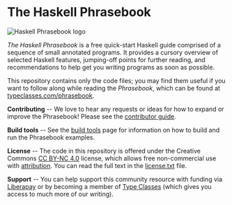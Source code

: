 # The Haskell Phrasebook

![Haskell Phrasebook logo](logo.png)

*The Haskell Phrasebook* is a free quick-start Haskell guide comprised of a sequence of small annotated programs. It provides a cursory overview of selected Haskell features, jumping-off points for further reading, and recommendations to help get you writing programs as soon as possible.

This repository contains only the code files; you may find them useful if you want to follow along while reading the *Phrasebook*, which can be found at [typeclasses.com/phrasebook](https://typeclasses.com/phrasebook).

**Contributing** -- We love to hear any requests or ideas for how to expand or improve the Phrasebook! Please see the [contributor guide](https://typeclasses.github.io/haskell-phrasebook/contributing).

**Build tools** -- See the [build tools](https://typeclasses.github.io/haskell-phrasebook/build-tools) page for information on how to build and run the Phrasebook examples.

**License** -- The code in this repository is offered under the Creative Commons [CC BY-NC 4.0](https://creativecommons.org/licenses/by-nc/4.0/) license, which allows free non-commercial use with [attribution](https://typeclasses.github.io/haskell-phrasebook/thanks). You can read the full text in the [license.txt](license.txt) file.

**Support** -- You can help support this community resource with funding via [Liberapay](https://liberapay.com/typeclasses) or by becoming a member of [Type Classes](https://typeclasses.com) (which gives you access to much more of our writing).
